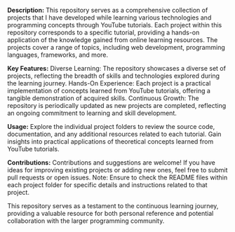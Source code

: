 **Description:**
This repository serves as a comprehensive collection of projects that I have developed while learning various technologies and programming concepts through YouTube tutorials. Each project within this repository corresponds to a specific tutorial, providing a hands-on application of the knowledge gained from online learning resources. The projects cover a range of topics, including web development, programming languages, frameworks, and more.

**Key Features:**
Diverse Learning: The repository showcases a diverse set of projects, reflecting the breadth of skills and technologies explored during the learning journey.
Hands-On Experience: Each project is a practical implementation of concepts learned from YouTube tutorials, offering a tangible demonstration of acquired skills.
Continuous Growth: The repository is periodically updated as new projects are completed, reflecting an ongoing commitment to learning and skill development.

**Usage:**
Explore the individual project folders to review the source code, documentation, and any additional resources related to each tutorial.
Gain insights into practical applications of theoretical concepts learned from YouTube tutorials.

**Contributions:**
Contributions and suggestions are welcome! If you have ideas for improving existing projects or adding new ones, feel free to submit pull requests or open issues.
Note: Ensure to check the README files within each project folder for specific details and instructions related to that project.

This repository serves as a testament to the continuous learning journey, providing a valuable resource for both personal reference and potential collaboration with the larger programming community.
